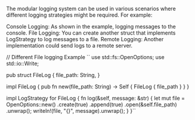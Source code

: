 The modular logging system can be used in various scenarios where different logging strategies might be required. For example:

Console Logging: As shown in the example, logging messages to the console.
File Logging: You can create another struct that implements LogStrategy to log messages to a file.
Remote Logging: Another implementation could send logs to a remote server.



// Different File logging Example 
``
use std::fs::OpenOptions;
use std::io::Write;

pub struct FileLog {
    file_path: String,
}

impl FileLog {
    pub fn new(file_path: String) -> Self {
        FileLog { file_path }
    }
}

impl LogStrategy for FileLog {
    fn log(&self, message: &str) {
        let mut file = OpenOptions::new()
            .create(true)
            .append(true)
            .open(&self.file_path)
            .unwrap();
        writeln!(file, "{}", message).unwrap();
    }
}``